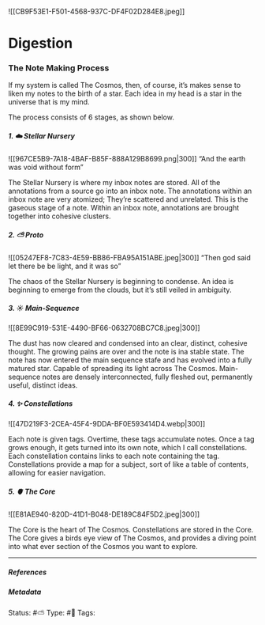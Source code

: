 ![[CB9F53E1-F501-4568-937C-DF4F02D284E8.jpeg]]

# Digestion 

### The Note Making Process
If my system is called The Cosmos, then, of course, it’s makes sense to liken my notes to the birth of a star. Each idea in my head is a star in the universe that is my mind. 

The process consists of 6 stages, as shown below.


##### 1. ☁️ Stellar Nursery

![[967CE5B9-7A18-4BAF-B85F-888A129B8699.png|300]]
“And the earth was void without form”

The Stellar Nursery is where my inbox notes are stored. All of the annotations from a source go into an  inbox note. The annotations within an inbox note are very atomized; They’re scattered and unrelated. This is the gaseous stage of a note. Within an inbox note, annotations are brought together into cohesive clusters. 

##### 2. ⛅️ Proto

![[05247EF8-7C83-4E59-BB86-FBA95A151ABE.jpeg|300]]
“Then god said let there be be light, and it was so”

The chaos of the Stellar Nursery is beginning to condense. An idea is beginning to emerge from the clouds, but it’s still veiled in ambiguity.

##### 3. ☀️ Main-Sequence

![[8E99C919-531E-4490-BF66-0632708BC7C8.jpeg|300]]

The dust has now cleared and condensed into an clear, distinct, cohesive thought. The growing pains are over and the note is ina stable state. The note has now entered the main sequence stafe and has evolved into a fully matured star. Capable of spreading its light across The Cosmos. Main-sequence notes are densely interconnected, fully fleshed out, permanently useful, distinct ideas.

##### 4. ✨ Constellations 

![[47D219F3-2CEA-45F4-9DDA-BF0E593414D4.webp|300]]

Each note is given tags. Overtime, these tags accumulate notes. Once a tag grows enough, it gets turned into its own note, which I call constellations. Each constellation contains links to each note containing the tag. Constellations provide a map for a subject, sort of like a table of contents, allowing for easier navigation.

##### 5. 🫀 The Core

![[E81AE940-820D-41D1-B048-DE189C84F5D2.jpeg|300]]

The Core is the heart of The Cosmos. Constellations are stored in the Core. The Core gives a birds eye view of The Cosmos, and provides a diving point into what ever section of the Cosmos you want to explore.

___

##### References


##### Metadata
Status:  #⛅️ 
Type: #🔵 
Tags: